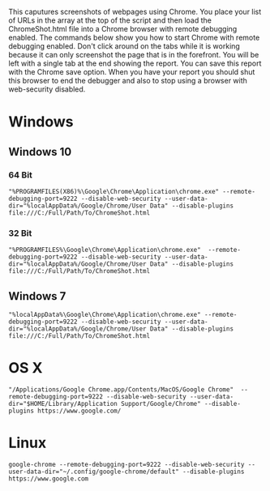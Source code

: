 This caputures screenshots of webpages using Chrome. You place your list of URLs in the array at the top of the script and then load the ChromeShot.html file into a Chrome browser with remote debugging enabled. The commands below show you how to start Chrome with remote debugging enabled. Don't click around on the tabs while it is working because it can only screenshot the page that is in the forefront. You will be left with a single tab at the end showing the report. You can save this report with the Chrome save option. When you have your report you should shut this browser to end the debugger and also to stop using a browser with web-security disabled.

# Windows

## Windows 10

### 64 Bit

```"%PROGRAMFILES(X86)%\Google\Chrome\Application\chrome.exe" --remote-debugging-port=9222 --disable-web-security --user-data-dir="%localAppData%/Google/Chrome/User Data" --disable-plugins file:///C:/Full/Path/To/ChromeShot.html```

### 32 Bit

```"%PROGRAMFILES%\Google\Chrome\Application\chrome.exe"  --remote-debugging-port=9222 --disable-web-security --user-data-dir="%localAppData%/Google/Chrome/User Data" --disable-plugins file:///C:/Full/Path/To/ChromeShot.html```

## Windows 7

```"%localAppData%\Google\Chrome\Application\chrome.exe" --remote-debugging-port=9222 --disable-web-security --user-data-dir="%localAppData%/Google/Chrome/User Data" --disable-plugins file:///C:/Full/Path/To/ChromeShot.html```

# OS X

```"/Applications/Google Chrome.app/Contents/MacOS/Google Chrome"  --remote-debugging-port=9222 --disable-web-security --user-data-dir="$HOME/Library/Application Support/Google/Chrome" --disable-plugins https://www.google.com/```

# Linux

```google-chrome --remote-debugging-port=9222 --disable-web-security --user-data-dir="~/.config/google-chrome/default" --disable-plugins https://www.google.com```
